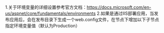 ﻿1.关于环境变量的详细设置参考官方文档：https://docs.microsoft.com/en-us/aspnet/core/fundamentals/environments
2.如果是通过IIS部署应用，当发布应用后，会在发布目录下生成一个web.config文件，在<aspNetCore>节点下增加以下子节点指定环境变量值（默认为Production）
	<environmentVariables>
        <environmentVariable name="ASPNETCORE_ENVIRONMENT" value="Staging" />
      </environmentVariables>